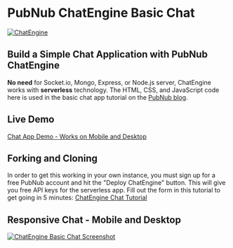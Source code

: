 # PubNub ChatEngine Basic Chat

[![ChatEngine](https://github.com/pubnub/chat-engine/blob/master/images/logo.png?raw=true)](https://www.pubnub.com/blog/socketio-chat-app-alternative/?devrel_gh=chatengine-basic-chat)

## Build a Simple Chat Application with PubNub ChatEngine

**No need** for Socket.io, Mongo, Express, or Node.js server, ChatEngine works with **serverless** technology. The HTML, CSS, and JavaScript code here is used in the basic chat app tutorial on the [PubNub blog](https://www.pubnub.com/blog/socket-io-chat-app-alternative/?devrel_gh=chatengine-basic-chat).

## Live Demo
[Chat App Demo - Works on Mobile and Desktop](https://ajb413.github.io/chatengine-basic-chat/)

## Forking and Cloning
In order to get this working in your own instance, you must sign up for a free PubNub account and hit the "Deploy ChatEngine" button. This will give you free API keys for the serverless app. Fill out the form in this tutorial to get going in 5 minutes: [ChatEngine Chat Tutorial](https://www.pubnub.com/blog/socket-io-chat-app-alternative/?devrel_gh=chatengine-basic-chat)

## Responsive Chat - Mobile and Desktop
[![ChatEngine Basic Chat Screenshot](https://i.imgur.com/dFXfUBn.png)](https://www.pubnub.com/blog/socket-io-chat-app-alternative/?devrel_gh=chatengine-basic-chat)
